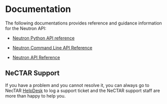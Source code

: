 # Documentation

The following documentations provides reference and guidance information for the
Neutron API:

- [Neutron Python API reference][developer]

- [Neutron Command Line API Reference][commandline] 

- [Neutron API Reference][http]


## NeCTAR Support

If you have a problem and you cannot resolve it, you can always go to NecTAR
[HelpDesk][helpdesk] to log a support ticket and the NeCTAR support staff are
more than happy to help you.


[helpdesk]: https://support.nectar.org.au/support/home
[http]: http://developer.openstack.org/api-ref-networking-v2.html
[developer]: http://docs.openstack.org/developer/python-neutronclient/#id1
[commandline]: http://docs.openstack.org/cli-reference/content/neutronclient_commands.html
